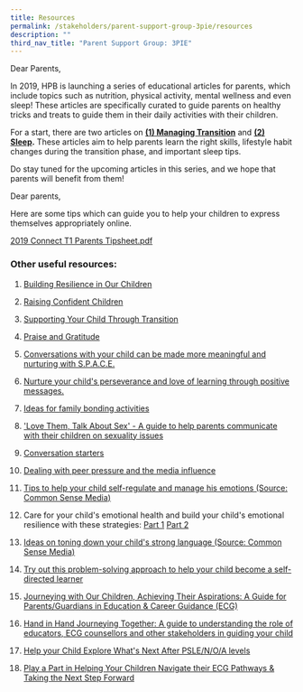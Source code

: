 ```yaml
---
title: Resources
permalink: /stakeholders/parent-support-group-3pie/resources
description: ""
third_nav_title: "Parent Support Group: 3PIE"
---
```

Dear Parents,

In 2019, HPB is launching a series of educational articles for parents, which include topics such as nutrition, physical activity, mental wellness and even sleep! These articles are specifically curated to guide parents on healthy tricks and treats to guide them in their daily activities with their children.
 
 For a start, there are two articles on **[(1) Managing Transition](/files/ManagingTransition.pdf)** and **[(2) Sleep](/files/Sleep.pdf).** These articles aim to help parents learn the right skills, lifestyle habit changes during the transition phase, and important sleep tips.
 
Do stay tuned for the upcoming articles in this series, and we hope that parents will benefit from them!

  

Dear parents,

Here are some tips which can guide you to help your children to express themselves appropriately online.

[2019 Connect T1 Parents Tipsheet.pdf ](/files/3B%202019%20Connect%20T1%20Parents%20Tipsheet.pdf)

### Other useful resources:

1.  [Building Resilience in Our Children](https://tinyurl.com/resil-boosters)
2.  [Raising Confident Children](https://tinyurl.com/conf-children)  
3.  [Supporting Your Child Through Transition](https://tinyurl.com/support-in-transitions)
4.  [Praise and Gratitude](https://tinyurl.com/gratitude-parents)
5.  [Conversations with your child can be made more meaningful and nurturing with S.P.A.C.E.](https://tinyurl.com/space-card)
6.  [Nurture your child's perseverance and love of learning through positive messages.](https://tinyurl.com/conf-children)
7.  [Ideas for family bonding activities](https://www.familiesforlife.sg/)  
8.  ['Love Them, Talk About Sex' - A guide to help parents communicate with their children on sexuality issues](https://tinyurl.com/MOE-SEdguide)
9.  [Conversation starters](https://tinyurl.com/convstarters)
10.  [Dealing with peer pressure and the media influence](https://tinyurl.com/HealthHub-peers)
11.  [Tips to help your child self-regulate and manage his emotions (Source: Common Sense Media)](https://tinyurl.com/self-regulate)
12.  Care for your child's emotional health and build your child's emotional resilience with these strategies:
	 [Part 1](https://tinyurl.com/pt-resil1)
	 [Part 2](https://tinyurl.com/pt-resil2)

13.  [Ideas on toning down your child's strong language (Source: Common Sense Media)](https://tinyurl.com/toningdown)
14.  [Try out this problem-solving approach to help your child become a self-directed learner](https://tinyurl.com/self-drted)
15.  [Journeying with Our Children, Achieving Their Aspirations: A Guide for Parents/Guardians in Education & Career Guidance (ECG)](https://tinyurl.com/ecgparentguide)
16.  [Hand in Hand Journeying Together: A guide to understanding the role of educators, ECG counsellors and other stakeholders in guiding your child](https://tinyurl.com/ecg-handinhand)
17.  [Help your Child Explore What's Next After PSLE/N/O/A levels](https://tinyurl.com/ecg-whatsnext)
18.  [Play a Part in Helping Your Children Navigate their ECG Pathways & Taking the Next Step Forward](https://tinyurl.com/ecg-nextstep)